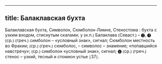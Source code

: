 
---
title: Балаклавская бухта
---
Балаклавская бухта, Символон, Сюмболон-Лимне, Стеностома
: бухта с узким входом, стиснутым скалами; у ⦅н.п.⦆ Балаклава ⦅Севаст.⦆ – ❷, ❸ ⦅ср.⦆ ⦅греч.⦆ симболон – «условный знак», сигнал; Сюмболон местность во Фракии; ⦅ср.⦆ ⦅греч.⦆ сюмболос, – символос – знамение; «попавшийся навстречу»; ⦅ср.⦆ симболон «условный знак», сигнал; ❹ ⦅ср.⦆ ⦅греч.⦆ стенос – узкий, тесный и стомион устье ⦃З7⦄.

